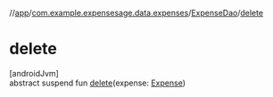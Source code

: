 //[app](../../../index.md)/[com.example.expensesage.data.expenses](../index.md)/[ExpenseDao](index.md)/[delete](delete.md)

# delete

[androidJvm]\
abstract suspend fun [delete](delete.md)(expense: [Expense](../-expense/index.md))

